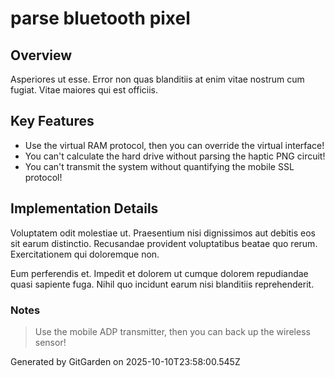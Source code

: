 # parse bluetooth pixel

## Overview
Asperiores ut esse. Error non quas blanditiis at enim vitae nostrum cum fugiat. Vitae maiores qui est officiis.

## Key Features
- Use the virtual RAM protocol, then you can override the virtual interface!
- You can't calculate the hard drive without parsing the haptic PNG circuit!
- You can't transmit the system without quantifying the mobile SSL protocol!

## Implementation Details
Voluptatem odit molestiae ut. Praesentium nisi dignissimos aut debitis eos sit earum distinctio. Recusandae provident voluptatibus beatae quo rerum. Exercitationem qui doloremque non.
 Eum perferendis et. Impedit et dolorem ut cumque dolorem repudiandae quasi sapiente fuga. Nihil quo incidunt earum nisi blanditiis reprehenderit.

### Notes
> Use the mobile ADP transmitter, then you can back up the wireless sensor!

Generated by GitGarden on 2025-10-10T23:58:00.545Z